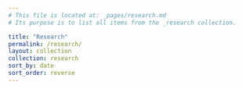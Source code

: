 ```yaml
---
# This file is located at: _pages/research.md
# Its purpose is to list all items from the _research collection.

title: "Research"
permalink: /research/
layout: collection
collection: research
sort_by: date
sort_order: reverse
---
```


# 